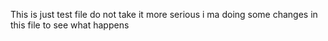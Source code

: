 This is just test file do not take it more serious
i ma doing some changes in this file to see what happens

